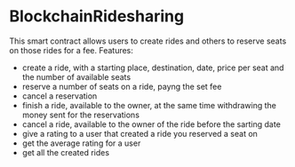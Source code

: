 # BlockchainRidesharing

This smart contract allows users to create rides and others to reserve seats on those rides for a fee.
Features:
- create a ride, with a starting place, destination, date, price per seat and the number of available seats
- reserve a number of seats on a ride, payng the set fee
- cancel a reservation
- finish a ride, available to the owner, at the same time withdrawing the money sent for the reservations
- cancel a ride, available to the owner of the ride before the sarting date
- give a rating to a user that created a ride you reserved a seat on
- get the average rating for a user
- get all the created rides
